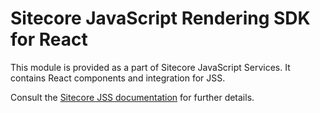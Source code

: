 # Sitecore JavaScript Rendering SDK for React

This module is provided as a part of Sitecore JavaScript Services. It contains React components and integration for JSS.

Consult the [Sitecore JSS documentation](https://jss.sitecore.com) for further details.

